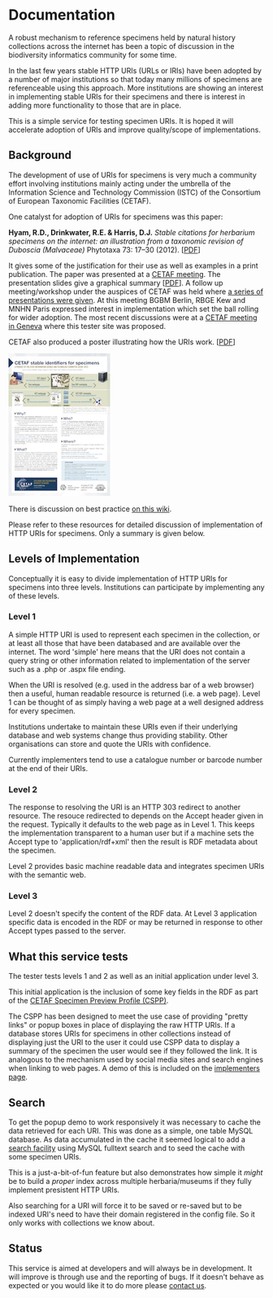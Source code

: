 
# Documentation

A robust mechanism to reference specimens held by natural history collections across the internet has been a topic of discussion in the biodiversity informatics community for some time.

In the last few years stable HTTP URIs (URLs or IRIs) have been adopted by a number of major institutions so that
today many millions of specimens are referenceable using this approach.
More institutions are showing an interest in implementing stable URIs for their specimens and there is
interest in adding more functionality to those that are in place.

This is a simple service for testing specimen URIs. It is hoped it will accelerate adoption of URIs
and improve quality/scope of implementations.

## Background

The development of use of URIs for specimens is very much a community effort involving
institutions mainly acting under the umbrella of the Information Science and
Technology Commission (ISTC) of the Consortium of European Taxonomic Facilities (CETAF).

One catalyst for adoption of URIs for specimens was this paper:

**Hyam, R.D., Drinkwater, R.E. & Harris, D.J.** *Stable citations for herbarium specimens on the internet: an illustration from a taxonomic revision of Duboscia (Malvaceae)*
Phytotaxa 73: 17–30 (2012). [[PDF](http://www.mapress.com/phytotaxa/content/2012/f/pt00073p030.pdf)]

It gives some of the justification for their use as well as examples in a print publication. The paper was presented at a [CETAF meeting](http://stories.rbge.org.uk/archives/1377).
The presentation slides give a graphical summary [[PDF](http://stories.rbge.org.uk/wp-content/uploads/2013/03/specimen_id_presentation_01.pdf)].
A follow up meeting/workshop under the auspices of CETAF was held where [a series of presentations were given](http://stories.rbge.org.uk/archives/3846).
At this meeting BGBM Berlin, RBGE Kew and MNHN Paris expressed interest in implementation which set the ball rolling for wider adoption.
The most recent discussions were at a [CETAF meeting in Geneva](http://cetafidentifiers.biowikifarm.net/wiki/Geneva_meeting) where this tester site was proposed.

CETAF also produced a poster illustrating how the URIs work. [[PDF](http://cetaf.org/sites/default/files/cetaf-istc_stable_identifiers_poster50x70.pdf)]

[![CETAF Poster](/images/cetaf-istc_stable_identifiers_poster50x70.jpg)](http://cetaf.org/sites/default/files/cetaf-istc_stable_identifiers_poster50x70.pdf)

There is discussion on best practice [on this wiki](http://wiki.pro-ibiosphere.eu/wiki/Best_practices_for_stable_URIs).

Please refer to these resources for detailed discussion of implementation of HTTP URIs for specimens. Only a summary is given below.

## Levels of Implementation

Conceptually it is easy to divide implementation of HTTP URIs for specimens into
three levels. Institutions can participate by implementing any of these levels.

### Level 1

A simple HTTP URI is used to represent each specimen in the collection, or at least all those that have been databased and are available over the internet.
The word 'simple' here means that the URI does not contain a query string or other information related to implementation of the server such as a .php or .aspx file ending.

When the URI is resolved (e.g. used in the address bar of a web browser) then a useful, human readable resource is returned (i.e. a web page). Level 1 can be thought of as simply having a web page at a well designed address for every specimen.

Institutions undertake to maintain these URIs even if their underlying database and web systems change thus providing stability. 
Other organisations can store and quote the URIs with confidence.

Currently implementers tend to use a catalogue number or barcode number at the end of their URIs.

### Level 2

The response to resolving the URI is an HTTP 303 redirect to another resource.
The resouce redirected to depends on the Accept header given in the request. Typically
it defaults to the web page as in Level 1.
This keeps the implementation transparent to a human user but if a machine sets the
Accept type to 'application/rdf+xml' then the result is RDF metadata about the specimen.

Level 2 provides basic machine readable data and integrates specimen URIs with the semantic web.

### Level 3

Level 2 doesn't specify the content of the RDF data. At Level 3 application specific
data is encoded in the RDF or may be returned in response to other Accept types
passed to the server.

## What this service tests

The tester tests levels 1 and 2 as well as an initial application under level 3.

This initial application is the inclusion of some key fields in the RDF as part of
the [CETAF Specimen Preview Profile (CSPP)](http://cetafidentifiers.biowikifarm.net/wiki/CSPP).

The CSPP has been designed to meet the use case of providing "pretty links" or 
popup boxes in place of displaying the raw HTTP URIs. If a database stores
URIs for specimens in other collections instead of displaying just the URI
to the user it could use CSPP data to display a summary of the specimen 
the user would see if they followed the link. It is analogous to the 
mechanism used by social media sites and search engines when linking to web
pages. A demo of this is included on the [implementers page](md.php?q=implementers).

<a name="search"></a>
## Search ##

To get the popup demo to work responsively it was necessary to cache the data retrieved 
for each URI. This was done as a simple, one table MySQL database. As data 
accumulated in the cache it seemed logical to add a [search facility](search.php) using 
MySQL fulltext search and to seed the cache with some specimen URIs.

This is a just-a-bit-of-fun feature but also demonstrates how simple it *might* 
be to build a _proper_ index across multiple herbaria/museums if they
fully implement presistent HTTP URIs.

Also searching for a URI will force it to be saved or re-saved but to be
indexed URI's need to have their domain registered in the config file. So it only
works with collections we know about.

## Status

This service is aimed at developers and will always be in development.
It will improve is through use and the reporting of bugs.
If it doesn't behave as expected or you would like
it to do more please [contact us](/md.php?q=contact).



